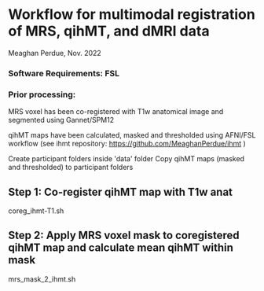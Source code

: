 # Workflow for multimodal registration of MRS, qihMT, and dMRI data
Meaghan Perdue, Nov. 2022

### Software Requirements: FSL

### Prior processing:
MRS voxel has been co-registered with T1w anatomical image and segmented using Gannet/SPM12

qihMT maps have been calculated, masked and thresholded using AFNI/FSL workflow (see ihmt repository: https://github.com/MeaghanPerdue/ihmt )

Create participant folders inside 'data' folder 
Copy qihMT maps (masked and thresholded) to participant folders

## Step 1: Co-register qihMT map with T1w anat
coreg_ihmt-T1.sh

## Step 2: Apply MRS voxel mask to coregistered qihMT map and calculate mean qihMT within mask
mrs_mask_2_ihmt.sh

